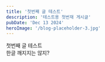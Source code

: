```yaml
---
title: '첫번째 글 테스트'
description: '테스트용 첫번재 게시글'
pubDate: 'Dec 13 2024'
heroImage: '/blog-placeholder-3.jpg'
---
```


첫번째 글 테스트<br>
한글 깨지지는 않지?